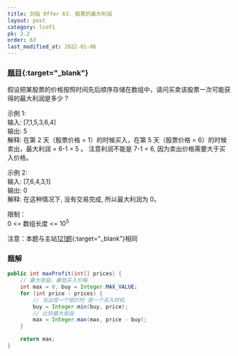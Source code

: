 ```yaml
---
title: 剑指 Offer 63. 股票的最大利润
layout: post
category: lcof1
pk: 2.2
order: 63
last_modified_at: 2022-01-06
---
```


### [题目](https://leetcode.cn/problems/gu-piao-de-zui-da-li-run-lcof/){:target="_blank"}

假设把某股票的价格按照时间先后顺序存储在数组中，请问买卖该股票一次可能获得的最大利润是多少？

示例 1:  
输入: [7,1,5,3,6,4]  
输出: 5  
解释: 在第 2 天（股票价格 = 1）的时候买入，在第 5 天（股票价格 = 6）的时候卖出，最大利润 = 6-1 = 5 。
注意利润不能是 7-1 = 6, 因为卖出价格需要大于买入价格。

示例 2:  
输入: [7,6,4,3,1]  
输出: 0  
解释: 在这种情况下, 没有交易完成, 所以最大利润为 0。

限制：  
0 <= 数组长度 <= 10<sup>5</sup>

注意：本题与主站[121题](https://leetcode.cn/problems/best-time-to-buy-and-sell-stock/){:target="_blank"}相同

### 题解

```java
public int maxProfit(int[] prices) {
    // 最大收益、最低买入价格
    int max = 0, buy = Integer.MAX_VALUE;
    for (int price : prices) {
        // 当出现一个低价时 是一个买入时机
        buy = Integer.min(buy, price);
        // 比较最大收益
        max = Integer.max(max, price - buy);
    }

    return max;
}
```